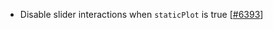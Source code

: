  - Disable slider interactions when `staticPlot` is true [[#6393](https://github.com/plotly/plotly.js/pull/6393)]
